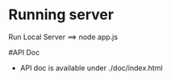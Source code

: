 # Running server
Run Local Server ==> node app.js

#API Doc
- API doc is available under ./doc/index.html
